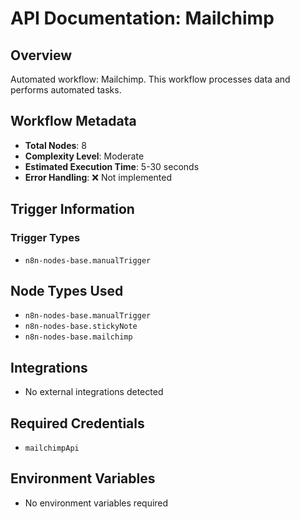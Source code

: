 # API Documentation: Mailchimp

## Overview
Automated workflow: Mailchimp. This workflow processes data and performs automated tasks.

## Workflow Metadata
- **Total Nodes**: 8
- **Complexity Level**: Moderate
- **Estimated Execution Time**: 5-30 seconds
- **Error Handling**: ❌ Not implemented

## Trigger Information
### Trigger Types
- `n8n-nodes-base.manualTrigger`

## Node Types Used
- `n8n-nodes-base.manualTrigger`
- `n8n-nodes-base.stickyNote`
- `n8n-nodes-base.mailchimp`

## Integrations
- No external integrations detected

## Required Credentials
- `mailchimpApi`

## Environment Variables
- No environment variables required
